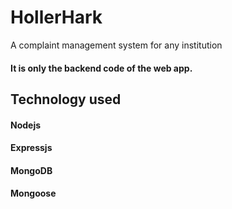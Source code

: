 # HollerHark
A complaint management system for any institution

#### It is only the backend code of the web app.

## Technology used
#### Nodejs
#### Expressjs
#### MongoDB
#### Mongoose
